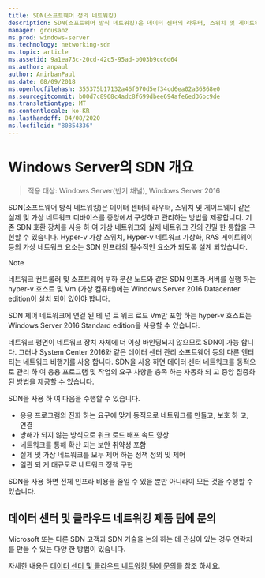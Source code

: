 ```yaml
---
title: SDN(소프트웨어 정의 네트워킹)
description: SDN(소프트웨어 방식 네트워킹)은 데이터 센터의 라우터, 스위치 및 게이트웨이 같은 실제 및 가상 네트워크 디바이스를 중앙에서 구성하고 관리하는 방법을 제공합니다. 이 항목을 사용 하 여 Windows Server, System Center 및 Microsoft Azure에 제공 된 SDN (소프트웨어 정의 네트워킹) 기술에 대해 알아봅니다.
manager: grcusanz
ms.prod: windows-server
ms.technology: networking-sdn
ms.topic: article
ms.assetid: 9a1ea73c-20cd-42c5-95ad-b003b9cc6d64
ms.author: anpaul
author: AnirbanPaul
ms.date: 08/09/2018
ms.openlocfilehash: 355375b17132a46f070d5ef34cd6ea02a36868e0
ms.sourcegitcommit: b00d7c8968c4adc8f699dbee694afe6ed36bc9de
ms.translationtype: MT
ms.contentlocale: ko-KR
ms.lasthandoff: 04/08/2020
ms.locfileid: "80854336"
---
```

# <a name="sdn-in-windows-server-overview"></a>Windows Server의 SDN 개요

>적용 대상: Windows Server(반기 채널), Windows Server 2016


SDN(소프트웨어 방식 네트워킹)은 데이터 센터의 라우터, 스위치 및 게이트웨이 같은 실제 및 가상 네트워크 디바이스를 중앙에서 구성하고 관리하는 방법을 제공합니다. 기존 SDN 호환 장치를 사용 하 여 가상 네트워크와 실제 네트워크 간의 긴밀 한 통합을 구현할 수 있습니다. Hyper-v 가상 스위치, Hyper-v 네트워크 가상화, RAS 게이트웨이 등의 가상 네트워크 요소는 SDN 인프라의 필수적인 요소가 되도록 설계 되었습니다. 

>[!Note]
>네트워크 컨트롤러 및 소프트웨어 부하 분산 노드와 같은 SDN 인프라 서버를 실행 하는 hyper-v 호스트 및 Vm (가상 컴퓨터)에는 Windows Server 2016 Datacenter edition이 설치 되어 있어야 합니다. 
>
>SDN 제어 네트워크에 연결 된 테 넌 트 워크 로드 Vm만 포함 하는 hyper-v 호스트는 Windows Server 2016 Standard edition을 사용할 수 있습니다.

네트워크 평면이 네트워크 장치 자체에 더 이상 바인딩되지 않으므로 SDN이 가능 합니다. 그러나 System Center 2016와 같은 데이터 센터 관리 소프트웨어 등의 다른 엔터티는 네트워크 비행기를 사용 합니다. SDN을 사용 하면 데이터 센터 네트워크를 동적으로 관리 하 여 응용 프로그램 및 작업의 요구 사항을 충족 하는 자동화 되 고 중앙 집중화 된 방법을 제공할 수 있습니다. 

SDN을 사용 하 여 다음을 수행할 수 있습니다.

- 응용 프로그램의 진화 하는 요구에 맞게 동적으로 네트워크를 만들고, 보호 하 고, 연결
- 방해가 되지 않는 방식으로 워크 로드 배포 속도 향상
- 네트워크를 통해 확산 되는 보안 취약성 포함
- 실제 및 가상 네트워크를 모두 제어 하는 정책 정의 및 제어 
- 일관 되 게 대규모로 네트워크 정책 구현

SDN을 사용 하면 전체 인프라 비용을 줄일 수 있을 뿐만 아니라이 모든 것을 수행할 수 있습니다.



## <a name="contact-the-datacenter-and-cloud-networking-product-team"></a>데이터 센터 및 클라우드 네트워킹 제품 팀에 문의

Microsoft 또는 다른 SDN 고객과 SDN 기술을 논의 하는 데 관심이 있는 경우 연락처를 만들 수 있는 다양 한 방법이 있습니다.

자세한 내용은 [데이터 센터 및 클라우드 네트워킹 팀에 문의](contact-sdn-team.md)를 참조 하세요.
